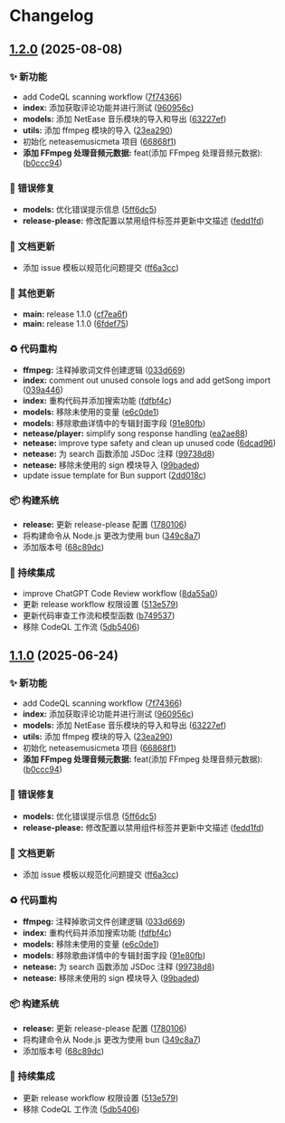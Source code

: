 # Changelog

## [1.2.0](https://github.com/ling-yumeng/NetEaseMusicMeta/compare/v1.1.0...v1.2.0) (2025-08-08)


### ✨ 新功能

* add CodeQL scanning workflow ([7f74366](https://github.com/ling-yumeng/NetEaseMusicMeta/commit/7f74366a064828f78b6c5c86f80ae4fccd887517))
* **index:** 添加获取评论功能并进行测试 ([960956c](https://github.com/ling-yumeng/NetEaseMusicMeta/commit/960956c4d83dd48ba8db63af24bc7e4295a6ec29))
* **models:** 添加 NetEase 音乐模块的导入和导出 ([63227ef](https://github.com/ling-yumeng/NetEaseMusicMeta/commit/63227efd173f7ad384a5fc95ed336073f3ae2af4))
* **utils:** 添加 ffmpeg 模块的导入 ([23ea290](https://github.com/ling-yumeng/NetEaseMusicMeta/commit/23ea290139ef2a378a84559d91bb81038bc236a5))
* 初始化 neteasemusicmeta 项目 ([66868f1](https://github.com/ling-yumeng/NetEaseMusicMeta/commit/66868f19ed00d61ac861b47d572c1c8bdd9101d7))
* **添加 FFmpeg 处理音频元数据:** feat(添加 FFmpeg 处理音频元数据):  ([b0ccc94](https://github.com/ling-yumeng/NetEaseMusicMeta/commit/b0ccc948696e5f621a1f7dd6d82cc1ea81ebb9cb))


### 🐛 错误修复

* **models:** 优化错误提示信息 ([5ff6dc5](https://github.com/ling-yumeng/NetEaseMusicMeta/commit/5ff6dc59a6561f17e69fcd320d1684fbad7053c5))
* **release-please:** 修改配置以禁用组件标签并更新中文描述 ([fedd1fd](https://github.com/ling-yumeng/NetEaseMusicMeta/commit/fedd1fdb7b12a200502b2bca335ac919bc15d9b9))


### 📝 文档更新

* 添加 issue 模板以规范化问题提交 ([ff6a3cc](https://github.com/ling-yumeng/NetEaseMusicMeta/commit/ff6a3cc8f3a851eae25eb73f1cb9df4b2a4d42dd))


### 🔧 其他更新

* **main:** release 1.1.0 ([cf7ea6f](https://github.com/ling-yumeng/NetEaseMusicMeta/commit/cf7ea6fc848238c8f87c63345156b966a930ecbb))
* **main:** release 1.1.0 ([6fdef75](https://github.com/ling-yumeng/NetEaseMusicMeta/commit/6fdef75c14b95fa9241fefaa0cb5ae5240915be6))


### ♻️ 代码重构

* **ffmpeg:** 注释掉歌词文件创建逻辑 ([033d669](https://github.com/ling-yumeng/NetEaseMusicMeta/commit/033d66959419dfeda5a53518410fb540f46328c4))
* **index:** comment out unused console logs and add getSong import ([039a446](https://github.com/ling-yumeng/NetEaseMusicMeta/commit/039a446e6d04f709943b72d8517d00dc1a8aaab5))
* **index:** 重构代码并添加搜索功能 ([fdfbf4c](https://github.com/ling-yumeng/NetEaseMusicMeta/commit/fdfbf4c98a06a71a90d689e90a8d3897230d52ce))
* **models:** 移除未使用的变量 ([e6c0de1](https://github.com/ling-yumeng/NetEaseMusicMeta/commit/e6c0de1afda18a3b08f3972ad485c3e1e6775af6))
* **models:** 移除歌曲详情中的专辑封面字段 ([91e80fb](https://github.com/ling-yumeng/NetEaseMusicMeta/commit/91e80fb335c5bc8efd596e709c062d839eb17dd1))
* **netease/player:** simplify song response handling ([ea2ae88](https://github.com/ling-yumeng/NetEaseMusicMeta/commit/ea2ae886f799314258aa6f90f8bbbaf5feffcf86))
* **netease:** improve type safety and clean up unused code ([6dcad96](https://github.com/ling-yumeng/NetEaseMusicMeta/commit/6dcad96c1ba367e2d1971d9dbc38c877be67732b))
* **netease:** 为 search 函数添加 JSDoc 注释 ([99738d8](https://github.com/ling-yumeng/NetEaseMusicMeta/commit/99738d8979a68326fedca1af87477075fd61fc56))
* **netease:** 移除未使用的 sign 模块导入 ([99baded](https://github.com/ling-yumeng/NetEaseMusicMeta/commit/99baded513eaa4fac9f2367ac568d5f8d7b7e51f))
* update issue template for Bun support ([2dd018c](https://github.com/ling-yumeng/NetEaseMusicMeta/commit/2dd018c6a2f1335d0bf959df4f3082fa899ac073))


### 📦️ 构建系统

* **release:** 更新 release-please 配置 ([1780106](https://github.com/ling-yumeng/NetEaseMusicMeta/commit/1780106beb638e76262f2641600615cc35898d1f))
* 将构建命令从 Node.js 更改为使用 bun ([349c8a7](https://github.com/ling-yumeng/NetEaseMusicMeta/commit/349c8a7b9f356bf871e02bddeb09f6d29be09e7f))
* 添加版本号 ([68c89dc](https://github.com/ling-yumeng/NetEaseMusicMeta/commit/68c89dc58abc3dd073fdbe8fad5ec4ff7056ee57))


### 🎡 持续集成

* improve ChatGPT Code Review workflow ([8da55a0](https://github.com/ling-yumeng/NetEaseMusicMeta/commit/8da55a0dea662ca05094953024e3a52f31922c9b))
* 更新 release workflow 权限设置 ([513e579](https://github.com/ling-yumeng/NetEaseMusicMeta/commit/513e5799c7ac41e13777d56109bca9b49b8934c7))
* 更新代码审查工作流和模型函数 ([b749537](https://github.com/ling-yumeng/NetEaseMusicMeta/commit/b7495370291d39a2fcfeb015b5a94d711c8bb648))
* 移除 CodeQL 工作流 ([5db5406](https://github.com/ling-yumeng/NetEaseMusicMeta/commit/5db5406c3a3d2eef09c6ed08ac0b31a1af057ffe))

## [1.1.0](https://github.com/MEMLTS/NetEaseMusicMeta/compare/v1.0.0...v1.1.0) (2025-06-24)


### ✨ 新功能

* add CodeQL scanning workflow ([7f74366](https://github.com/MEMLTS/NetEaseMusicMeta/commit/7f74366a064828f78b6c5c86f80ae4fccd887517))
* **index:** 添加获取评论功能并进行测试 ([960956c](https://github.com/MEMLTS/NetEaseMusicMeta/commit/960956c4d83dd48ba8db63af24bc7e4295a6ec29))
* **models:** 添加 NetEase 音乐模块的导入和导出 ([63227ef](https://github.com/MEMLTS/NetEaseMusicMeta/commit/63227efd173f7ad384a5fc95ed336073f3ae2af4))
* **utils:** 添加 ffmpeg 模块的导入 ([23ea290](https://github.com/MEMLTS/NetEaseMusicMeta/commit/23ea290139ef2a378a84559d91bb81038bc236a5))
* 初始化 neteasemusicmeta 项目 ([66868f1](https://github.com/MEMLTS/NetEaseMusicMeta/commit/66868f19ed00d61ac861b47d572c1c8bdd9101d7))
* **添加 FFmpeg 处理音频元数据:** feat(添加 FFmpeg 处理音频元数据):  ([b0ccc94](https://github.com/MEMLTS/NetEaseMusicMeta/commit/b0ccc948696e5f621a1f7dd6d82cc1ea81ebb9cb))


### 🐛 错误修复

* **models:** 优化错误提示信息 ([5ff6dc5](https://github.com/MEMLTS/NetEaseMusicMeta/commit/5ff6dc59a6561f17e69fcd320d1684fbad7053c5))
* **release-please:** 修改配置以禁用组件标签并更新中文描述 ([fedd1fd](https://github.com/MEMLTS/NetEaseMusicMeta/commit/fedd1fdb7b12a200502b2bca335ac919bc15d9b9))


### 📝 文档更新

* 添加 issue 模板以规范化问题提交 ([ff6a3cc](https://github.com/MEMLTS/NetEaseMusicMeta/commit/ff6a3cc8f3a851eae25eb73f1cb9df4b2a4d42dd))


### ♻️ 代码重构

* **ffmpeg:** 注释掉歌词文件创建逻辑 ([033d669](https://github.com/MEMLTS/NetEaseMusicMeta/commit/033d66959419dfeda5a53518410fb540f46328c4))
* **index:** 重构代码并添加搜索功能 ([fdfbf4c](https://github.com/MEMLTS/NetEaseMusicMeta/commit/fdfbf4c98a06a71a90d689e90a8d3897230d52ce))
* **models:** 移除未使用的变量 ([e6c0de1](https://github.com/MEMLTS/NetEaseMusicMeta/commit/e6c0de1afda18a3b08f3972ad485c3e1e6775af6))
* **models:** 移除歌曲详情中的专辑封面字段 ([91e80fb](https://github.com/MEMLTS/NetEaseMusicMeta/commit/91e80fb335c5bc8efd596e709c062d839eb17dd1))
* **netease:** 为 search 函数添加 JSDoc 注释 ([99738d8](https://github.com/MEMLTS/NetEaseMusicMeta/commit/99738d8979a68326fedca1af87477075fd61fc56))
* **netease:** 移除未使用的 sign 模块导入 ([99baded](https://github.com/MEMLTS/NetEaseMusicMeta/commit/99baded513eaa4fac9f2367ac568d5f8d7b7e51f))


### 📦️ 构建系统

* **release:** 更新 release-please 配置 ([1780106](https://github.com/MEMLTS/NetEaseMusicMeta/commit/1780106beb638e76262f2641600615cc35898d1f))
* 将构建命令从 Node.js 更改为使用 bun ([349c8a7](https://github.com/MEMLTS/NetEaseMusicMeta/commit/349c8a7b9f356bf871e02bddeb09f6d29be09e7f))
* 添加版本号 ([68c89dc](https://github.com/MEMLTS/NetEaseMusicMeta/commit/68c89dc58abc3dd073fdbe8fad5ec4ff7056ee57))


### 🎡 持续集成

* 更新 release workflow 权限设置 ([513e579](https://github.com/MEMLTS/NetEaseMusicMeta/commit/513e5799c7ac41e13777d56109bca9b49b8934c7))
* 移除 CodeQL 工作流 ([5db5406](https://github.com/MEMLTS/NetEaseMusicMeta/commit/5db5406c3a3d2eef09c6ed08ac0b31a1af057ffe))
